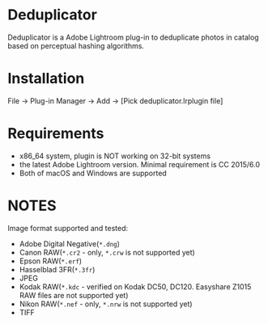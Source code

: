 # Deduplicator

Deduplicator is a Adobe Lightroom plug-in to deduplicate photos in catalog based
on perceptual hashing algorithms.

# Installation

File -> Plug-in Manager -> Add -> [Pick deduplicator.lrplugin file]

# Requirements

 * x86_64 system, plugin is NOT working on 32-bit systems
 * the latest Adobe Lightroom version. Minimal requirement is CC 2015/6.0
 * Both of macOS and Windows are supported

# NOTES

Image format supported and tested:
* Adobe Digital Negative(`*.dng`)
* Canon RAW(`*.cr2` - only, `*.crw` is not supported yet)
* Epson RAW(`*.erf`)
* Hasselblad 3FR(`*.3fr`)
* JPEG
* Kodak RAW(`*.kdc` - verified on Kodak DC50, DC120. Easyshare Z1015 RAW files are not supported yet)
* Nikon RAW(`*.nef` - only, `*.nrw` is not supported yet)
* TIFF
